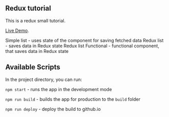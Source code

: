 ## Redux tutorial
This is a redux small tutorial. 

[Live Demo](https://github.com/facebook/create-react-app).

Simple list - uses state of the component for saving fetched data
Redux list - saves data in Redux state
Redux list Functional - functional component, that saves data in Redux state

## Available Scripts

In the project directory, you can run:

`npm start` - runs the app in the development mode

`npm run build` - builds the app for production to the `build` folder

`npm run deploy` - deploy the build to github.io
